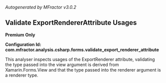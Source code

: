 *Autogenerated by MFractor v3.0.2*
## Validate ExportRendererAttribute Usages

**Premium Only**

**Configuration Id: com.mfractor.analysis.csharp.forms.validate_export_renderer_attribute**

This analyser inspects usages of the ExportRenderer attribute, validating the type passed into the view argument is derived from Xamarin.Forms.View and that the type passed into the renderer argument is a renderer type.

